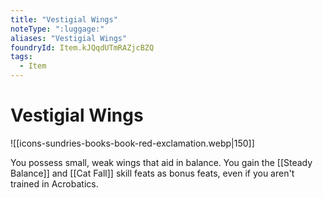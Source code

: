 ```yaml
---
title: "Vestigial Wings"
noteType: ":luggage:"
aliases: "Vestigial Wings"
foundryId: Item.kJQqdUTmRAZjcBZQ
tags:
  - Item
---
```


# Vestigial Wings
![[icons-sundries-books-book-red-exclamation.webp|150]]

You possess small, weak wings that aid in balance. You gain the [[Steady Balance]] and [[Cat Fall]] skill feats as bonus feats, even if you aren't trained in Acrobatics.
